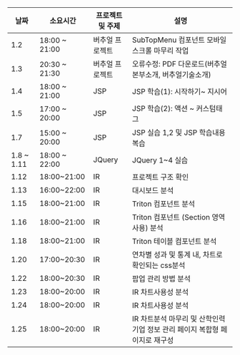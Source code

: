
| 날짜 | 소요시간 | 프로젝트 및 주제 | 설명 |
| ---- | ---- | ---- | ---- |
| 1.2 | 18:00 ~ 21:00 | 버추얼 프로젝트 | SubTopMenu 컴포넌트 모바일 스크롤 마무리 작업 |
| 1.3 | 20:30 ~ 21:30 | 버추얼 프로젝트 | 오류수정: PDF 다운로드(버추얼 본부소개, 버추얼기술소개) |
| 1.4 | 18:00 ~ 21:00 | JSP | JSP 학습(1): 시작하기~ 지시어 |
| 1.5 | 17:00 ~ 20:00 | JSP | JSP 학습(2):  액션 ~ 커스텀태그 |
| 1.7 | 15:00 ~ 20:00 | JSP | JSP 실습 1,2 및 JSP 학습내용 복습 |
| 1.8 ~ 1.11 | 18:00 ~ 22:00 | JQuery | JQuery 1~4 실습 |
| 1.12 | 18:00~21:00 | IR | 프로젝트 구조 확인 |
| 1.13 | 16:00~22:00 | IR | 대시보드 분석 |
| 1.15 | 18:00~21:00 | IR | Triton 컴포넌트 분석 |
| 1.16 | 18:00~21:00 | IR | Triton 컴포넌트 (Section 영역사용) 분석 |
| 1.18 | 18:00~21:00 | IR | Triton 테이블 컴포넌트 분석 |
| 1.20 | 17:00~20:30 | IR | 연차별 성과 및 통계 내, 차트로 확인되는 css분석 |
| 1.22 | 18:00~20:30 | IR | 팝업 관리 방법 분석 |
| 1.23 | 18:00~20:00 | IR | IR 차트사용성 분석 |
| 1.24 | 18:00~20:00 | IR | IR 차트사용성 분석 |
| 1.25 | 18:00~20:00 | IR | IR 차트분석 마무리 및 산학인력 기업 정보 관리 페이지 복합형 페이지로 재구성 |

